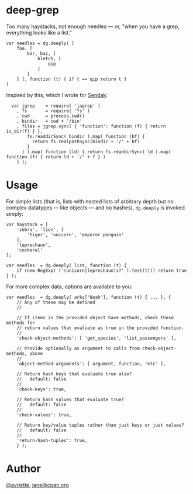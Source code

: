 deep-grep
=========

Too many haystacks, not enough needles &mdash; or, "when you have a grep,
everything looks like a list."

```
var needles = dg.deeply( [
	foo. [
		bar, baz, [
			bletch, [
				qip
			]
		]
	] ], function (t) { if t == qip return t }
)
```

Inspired by this, which I wrote for [Sendak](https://github.com/18F/Sendak):

```
  var jgrep    = require( 'jagrep' )
    , fs       = require( 'fs' )
    , cwd      = process.cwd()
    , bindir   = cwd + '/bin'
    , files = jgrep.sync( { 'function': function (f) { return is_dir(f) } },
        fs.readdirSync( bindir ).map( function (bf) {
          return fs.realpathSync(bindir + '/' + bf) 
        }
      ) ).map( function (ld) { return fs.readdirSync( ld ).map( function (f) { return ld + '/' + f } ) 
    } );
```

Usage
====

For simple lists (that is, lists with nested lists of arbitrary depth but no
complex datatypes &mdash; like objects &mdash; and no hashes), `dg.deeply` is
invoked simply:

```
var haystack = [
	'zebra', 'lion', [
		'tiger', 'unicorn', 'emperor penguin'
	],
	'leprechaun',
	'cockerel'
];

var needles  = dg.deeply( list, function (t) {
	if (new RegExp( ('(unicorn|leprechaun)s?' ).test(t))) return true
} );
```

For more complex data, options are available to you:

```
var needles  = dg.deeply( arks['Noah'], function (t) { ... }, {
	// Any of these may be defined
	//

	// If items in the provided object have methods, check these methods for
	// return values that evaluate as true in the provided function.
	//
	'check-object-methods': [ 'get_species', 'list_passengers' ],

	// Provide optionally as argument to calls from check-object-methods, above
	//
	'object-method-arguments': [ argument, function, 'etc' ],

	// Return hash keys that evaluate true also?
	//   default: false
	//
	'check-keys': true,

	// Return hash values that evaluate true?
	//   default: false
	//
	'check-values': true,

	// Return key/value tuples rather than just keys or just values?
	//   default: false
	//
	'return-hash-tuples': true,
	} );
```

Author
====

[@avriette](https://github.com/avriette), jane@cpan.org
